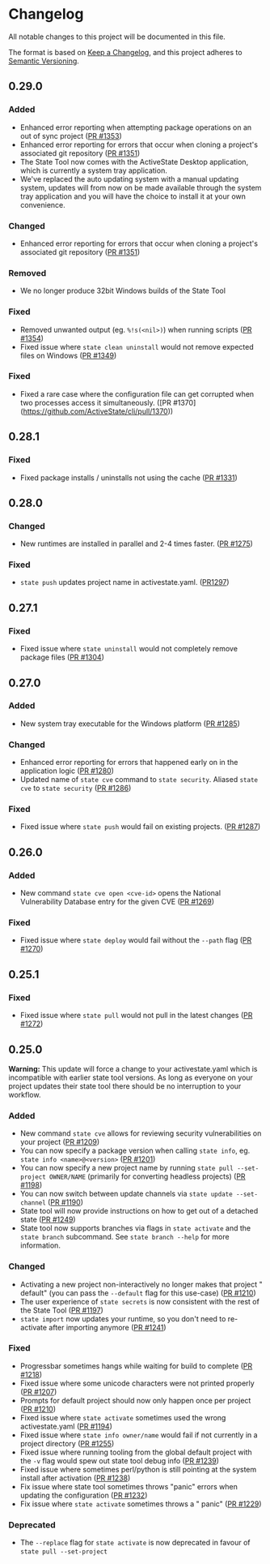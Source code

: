 # Changelog

All notable changes to this project will be documented in this file.

The format is based on [Keep a Changelog](https://keepachangelog.com/en/1.0.0/),
and this project adheres
to [Semantic Versioning](https://semver.org/spec/v2.0.0.html).

## 0.29.0

### Added

- Enhanced error reporting when attempting package operations on an out of sync
  project ([PR #1353](https://github.com/ActiveState/cli/pull/1353))
- Enhanced error reporting for errors that occur when cloning a project's
  associated git repository ([PR #1351](https://github.com/ActiveState/cli/pull/1351))
- The State Tool now comes with the ActiveState Desktop application, which is
  currently a system tray application.
- We've replaced the auto updating system with a manual updating system, updates
  will from now on be made available through the system tray application and you
  will have the choice to install it at your own convenience.

### Changed

- Enhanced error reporting for errors that occur when cloning a project's
  associated git
  repository ([PR #1351](https://github.com/ActiveState/cli/pull/1351))

### Removed

- We no longer produce 32bit Windows builds of the State Tool

### Fixed

- Removed unwanted output (eg. `%!s(<nil>)`) when running scripts
  ([PR #1354](https://github.com/ActiveState/cli/pull/1354))
- Fixed issue where `state clean uninstall` would not remove expected files on
  Windows ([PR #1349](https://github.com/ActiveState/cli/pull/1349))

### Fixed

- Fixed a rare case where the configuration file can get corrupted when two processes access it
  simultaneously.  ([PR #1370] (https://github.com/ActiveState/cli/pull/1370))

## 0.28.1

### Fixed

* Fixed package installs / uninstalls not using the
  cache ([PR #1331](https://github.com/ActiveState/cli/pull/1331))

## 0.28.0

### Changed

- New runtimes are installed in parallel and 2-4 times faster.
  ([PR #1275](https://github.com/ActiveState/cli/pull/1275))

### Fixed

- `state push` updates project name in activestate.yaml.
  ([PR1297](https://github.com/ActiveState/cli/pull/1297))

## 0.27.1

### Fixed

- Fixed issue where `state uninstall` would not completely remove package files
  ([PR #1304](https://github.com/ActiveState/cli/pull/1304))

## 0.27.0

### Added

- New system tray executable for the Windows platform
  ([PR #1285](https://github.com/ActiveState/cli/pull/1285))

### Changed

- Enhanced error reporting for errors that happened early on in the application
  logic ([PR #1280](https://github.com/ActiveState/cli/pull/1280))
- Updated name of `state cve` command to `state security`. Aliased `state cve`
  to `state security` ([PR #1286](https://github.com/ActiveState/cli/pull/1286))

### Fixed

- Fixed issue where `state push` would fail on existing projects.
  ([PR #1287](https://github.com/ActiveState/cli/pull/1287))

## 0.26.0

### Added

- New command `state cve open <cve-id>` opens the National Vulnerability
  Database entry for the given
  CVE ([PR #1269](https://github.com/ActiveState/cli/pull/1269))

### Fixed

- Fixed issue where `state deploy` would fail without the `--path` flag
  ([PR #1270](https://github.com/ActiveState/cli/pull/1270))

## 0.25.1

### Fixed

- Fixed issue where `state pull` would not pull in the latest
  changes ([PR #1272](https://github.com/ActiveState/cli/pull/1272))

## 0.25.0

**Warning:** This update will force a change to your activestate.yaml which is
incompatible with earlier state tool versions. As long as everyone on your
project updates their state tool there should be no interruption to your
workflow.

### Added

- New command `state cve` allows for reviewing security vulnerabilities on your
  project ([PR #1209](https://github.com/ActiveState/cli/pull/1209))
- You can now specify a package version when calling `state info`,
  eg. `state info <name>@<version>` ([PR #1201](https://github.com/ActiveState/cli/pull/1201))
- You can now specify a new project name by
  running `state pull --set-project OWNER/NAME` (primarily for converting
  headless projects) ([PR #1198](https://github.com/ActiveState/cli/pull/1198))
- You can now switch between update channels
  via `state update --set-channel` ([PR #1190](https://github.com/ActiveState/cli/pull/1190))
- State tool will now provide instructions on how to get out of a detached
  state ([PR #1249](https://github.com/ActiveState/cli/pull/1249))
- State tool now supports branches via flags in `state activate` and
  the `state branch` subcommand. See `state branch --help` for more information.

### Changed

- Activating a new project non-interactively no longer makes that project "
  default" (you can pass the `--default` flag for this
  use-case) ([PR #1210](https://github.com/ActiveState/cli/pull/1210))
- The user experience of `state secrets` is now consistent with the rest of the
  State Tool ([PR #1197](https://github.com/ActiveState/cli/pull/1197))
- `state import` now updates your runtime, so you don't need to re-activate
  after importing
  anymore ([PR #1241](https://github.com/ActiveState/cli/pull/1241))

### Fixed

- Progressbar sometimes hangs while waiting for build to
  complete ([PR #1218](https://github.com/ActiveState/cli/pull/1218))
- Fixed issue where some unicode characters were not printed
  properly ([PR #1207](https://github.com/ActiveState/cli/pull/1207))
- Prompts for default project should now only happen once per
  project ([PR #1210](https://github.com/ActiveState/cli/pull/1210))
- Fixed issue where `state activate` sometimes used the wrong
  activestate.yaml ([PR #1194](https://github.com/ActiveState/cli/pull/1194))
- Fixed issue where `state info owner/name` would fail if not currently in a
  project directory ([PR #1255](https://github.com/ActiveState/cli/pull/1255))
- Fixed issue where running tooling from the global default project with
  the `-v` flag would spew out state tool debug
  info ([PR #1239](https://github.com/ActiveState/cli/pull/1239))
- Fixed issue where sometimes perl/python is still pointing at the system
  install after
  activation ([PR #1238](https://github.com/ActiveState/cli/pull/1238))
- Fix issue where state tool sometimes throws "panic" errors when updating the
  configuration ([PR #1232](https://github.com/ActiveState/cli/pull/1232))
- Fix issue where `state activate` sometimes throws a "
  panic" ([PR #1229](https://github.com/ActiveState/cli/pull/1229))

### Deprecated

- The `--replace` flag for `state activate` is now deprecated in favour of `state pull --set-project`
